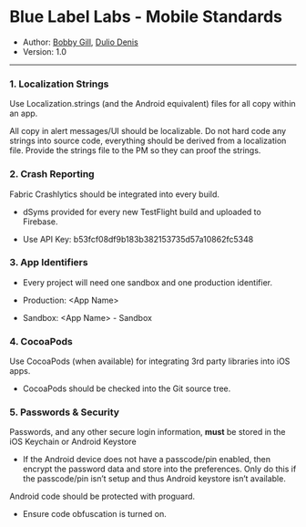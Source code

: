 # Blue Label Labs - Mobile Standards
- Author: [Bobby Gill](https://www.bluelabellabs.com/team/bobby-gill/), [Dulio Denis](https://www.bluelabellabs.com/team/dulio-denis/)
- Version: 1.0
---

### 1. Localization Strings
Use Localization.strings (and the Android equivalent) files for all copy within an app.

All copy in alert messages/UI should be localizable. Do not hard code any strings into source code, everything should be derived from a localization file.
Provide the strings file to the PM so they can proof the strings.

### 2. Crash Reporting
Fabric Crashlytics should be integrated into every build.
- dSyms provided for every new TestFlight build and uploaded to Firebase.

- Use API Key: b53fcf08df9b183b382153735d57a10862fc5348

### 3. App Identifiers
- Every project will need one sandbox and one production identifier.

- Production: \<App Name>
- Sandbox: \<App Name> - Sandbox

### 4. CocoaPods
Use CocoaPods (when available) for integrating 3rd party libraries into iOS apps.

- CocoaPods should be checked into the Git source tree.

### 5. Passwords & Security
Passwords, and any other secure login information, **must** be stored in the iOS Keychain or Android Keystore

- If the Android device does not have a passcode/pin enabled, then encrypt the password data and store into the preferences. Only do this if the passcode/pin isn’t setup and thus Android keystore isn’t available.

Android code should be protected with proguard.
- Ensure code obfuscation is turned on.
